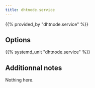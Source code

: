 ```yaml
---
title: dhtnode.service
---
```


{{% provided_by "dhtnode.service" %}}

## Options

{{% systemd_unit "dhtnode.service" %}}

## Additionnal notes

Nothing here.